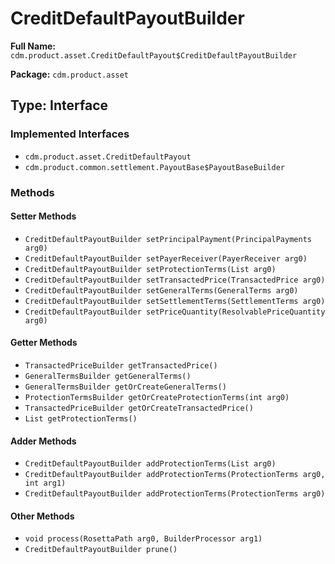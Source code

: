 # CreditDefaultPayoutBuilder

**Full Name:** `cdm.product.asset.CreditDefaultPayout$CreditDefaultPayoutBuilder`

**Package:** `cdm.product.asset`

## Type: Interface

### Implemented Interfaces

- `cdm.product.asset.CreditDefaultPayout`
- `cdm.product.common.settlement.PayoutBase$PayoutBaseBuilder`

### Methods

#### Setter Methods

- `CreditDefaultPayoutBuilder setPrincipalPayment(PrincipalPayments arg0)`
- `CreditDefaultPayoutBuilder setPayerReceiver(PayerReceiver arg0)`
- `CreditDefaultPayoutBuilder setProtectionTerms(List arg0)`
- `CreditDefaultPayoutBuilder setTransactedPrice(TransactedPrice arg0)`
- `CreditDefaultPayoutBuilder setGeneralTerms(GeneralTerms arg0)`
- `CreditDefaultPayoutBuilder setSettlementTerms(SettlementTerms arg0)`
- `CreditDefaultPayoutBuilder setPriceQuantity(ResolvablePriceQuantity arg0)`

#### Getter Methods

- `TransactedPriceBuilder getTransactedPrice()`
- `GeneralTermsBuilder getGeneralTerms()`
- `GeneralTermsBuilder getOrCreateGeneralTerms()`
- `ProtectionTermsBuilder getOrCreateProtectionTerms(int arg0)`
- `TransactedPriceBuilder getOrCreateTransactedPrice()`
- `List getProtectionTerms()`

#### Adder Methods

- `CreditDefaultPayoutBuilder addProtectionTerms(List arg0)`
- `CreditDefaultPayoutBuilder addProtectionTerms(ProtectionTerms arg0, int arg1)`
- `CreditDefaultPayoutBuilder addProtectionTerms(ProtectionTerms arg0)`

#### Other Methods

- `void process(RosettaPath arg0, BuilderProcessor arg1)`
- `CreditDefaultPayoutBuilder prune()`

